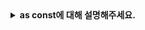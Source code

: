 <details>
  <summary><strong>as const에 대해 설명해주세요.</strong></summary>

<br>

## as const
- 값을 리터럴 타입으로 고정시키는 단축 구문
- 체, 배열, 문자열, 숫자 등을 정확한 값 그대로 타입으로 만들고 싶을 때 사용함

#### 사용 이유
- 기본적으로 TypeScript는 값에 대해 너무 일반적인 타입으로 추론함
- 리터럴 값으로 제한된 유니언 타입을 만들기 위해 활용함

```javascript
const status = 'success'; // status: string
const arr = [1, 2, 3]; // arr: number[]

const status = 'success' as const; // status: 'success'
const arr = [1, 2, 3] as const; // arr: readonly [1, 2, 3]
```

#### 활용 사례
- 상태 관리: 액션 타입을 고정할 때
- 유니언 타입 생성: 문자열/숫자 값 제한 가능
- API 응답 등 정해진 데이터셋 고정: 상수 값의 타입 자동 추론
- 조건 분기: Discriminated Union에서 정확한 타입 체크
- 유효성 검사: 값이 미리 정의된 범위에 속하는지 확인

#### 주의할 점
- as const를 붙이면 객체나 배열이 immutable (readonly)로 바뀜
- 값을 변경하려고 하면 오류가 발생함
- 필요할 경우 복사해서 사용하거나 명시적으로 mutable하게 선언해야 함

</details>

